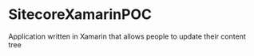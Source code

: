# SitecoreXamarinPOC
Application written in Xamarin that allows people to update their content tree
